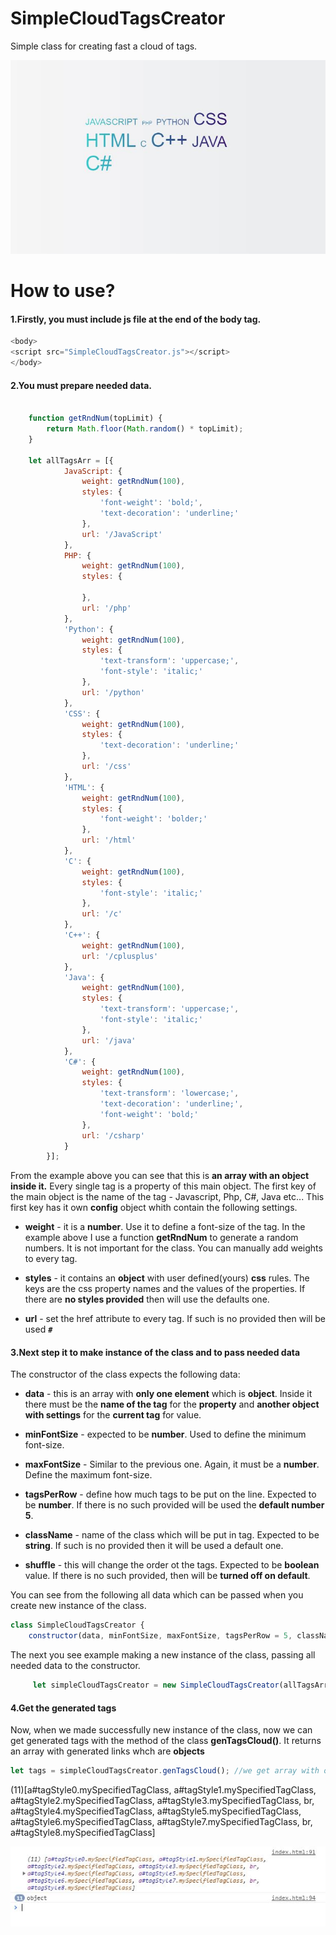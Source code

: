 # SimpleCloudTagsCreator
Simple class for creating fast a cloud of tags.

<img src="example1.JPG" alt="" />


# How to use?

#### 1.Firstly, you must include js file at the end of the body tag.

```javascript
<body>
<script src="SimpleCloudTagsCreator.js"></script>
</body>
```




#### 2.You must prepare needed data.
```javascript

	function getRndNum(topLimit) {
		return Math.floor(Math.random() * topLimit);
    }

	let allTagsArr = [{
            JavaScript: {
                weight: getRndNum(100),
                styles: {
                    'font-weight': 'bold;',
                    'text-decoration': 'underline;'
                },
                url: '/JavaScript'
            },
            PHP: {
                weight: getRndNum(100),
                styles: {

                },
                url: '/php'
            },
            'Python': {
                weight: getRndNum(100),
                styles: {
                    'text-transform': 'uppercase;',
                    'font-style': 'italic;'
                },
                url: '/python'
            },
            'CSS': {
                weight: getRndNum(100),
                styles: {
                    'text-decoration': 'underline;'
                },
                url: '/css'
            },
            'HTML': {
                weight: getRndNum(100),
                styles: {
                    'font-weight': 'bolder;'
                },
                url: '/html'
            },
            'C': {
                weight: getRndNum(100),
                styles: {
                    'font-style': 'italic;'
                },
                url: '/c'
            },
            'C++': {
                weight: getRndNum(100),
                url: '/cplusplus'
            },
            'Java': {
                weight: getRndNum(100),
                styles: {
                    'text-transform': 'uppercase;',
                    'font-style': 'italic;'
                },
                url: '/java'
            },
            'C#': {
                weight: getRndNum(100),
                styles: {
                    'text-transform': 'lowercase;',
                    'text-decoration': 'underline;',
                    'font-weight': 'bold;'
                },
                url: '/csharp'
            }
        }];
```

 From the example above you can see that this is **an array with an object inside it.** Every single tag is a property of this main object. The first key of the main object is the name of the tag - Javascript, Php, C#, Java etc... This first key has it own **config** object whith contain the following settings.
    
- **weight** - it is a **number**. Use it to define a font-size of the tag. In the example above I use a function **getRndNum** to generate a random numbers. It is not important for the class. You can manually add weights to every tag.

- **styles** - it contains an **object** with user defined(yours) **css** rules. The keys are the css property names and the values of the properties. If there are **no styles provided** then will use the defaults one.

- **url** - set the href attribute to every tag. If such is no provided then will be used **`#`**

#### 3.Next step it to make instance of the class and to pass needed data

The constructor of the class expects the following data:
- **data** - this is an array with **only one element** which is **object**. Inside it there must be  the **name of the tag** for the **property** and **another object with settings** for the **current tag** for value.

- **minFontSize** - expected to be **number**. Used to define the minimum font-size.

- **maxFontSize** - Similar to the previous one. Again, it must be a **number**. Define the maximum font-size.

- **tagsPerRow** - define how much tags to be put on the line. Expected to be **number**. If there is no such provided will be used the **default number 5**.

- **className** - name of the class which will be put in tag. Expected to be **string**. If such is no provided then it will be used a default one.

- **shuffle** - this will change the order ot the tags. Expected to be **boolean** value. If there is no such provided, then will be **turned off on default**.

You can see from the following all data which can be passed when you create new instance of the class.
```javascript
class SimpleCloudTagsCreator {
    constructor(data, minFontSize, maxFontSize, tagsPerRow = 5, className, shuffle) {
```
The next you see example making a new instance of the class, passing all needed data to the constructor.

```javascript
     let simpleCloudTagsCreator = new SimpleCloudTagsCreator(allTagsArr, 12, 50, 4, 'mySpecifiedTagClass', true);
```

#### 4.Get the generated tags
Now, when we made successfully new instance of the class, now we can get generated tags with the method of the class **genTagsCloud()**. It returns an array with generated links whch are **objects**

```javascript
let tags = simpleCloudTagsCreator.genTagsCloud(); //we get array with objects which are the tags.
```

(11)[a#tagStyle0.mySpecifiedTagClass, a#tagStyle1.mySpecifiedTagClass, a#tagStyle2.mySpecifiedTagClass, a#tagStyle3.mySpecifiedTagClass, br, a#tagStyle4.mySpecifiedTagClass, a#tagStyle5.mySpecifiedTagClass, a#tagStyle6.mySpecifiedTagClass, a#tagStyle7.mySpecifiedTagClass, br, a#tagStyle8.mySpecifiedTagClass]

<img src="returnedTagsArray.JPG" alt="returned array with tag objects" />